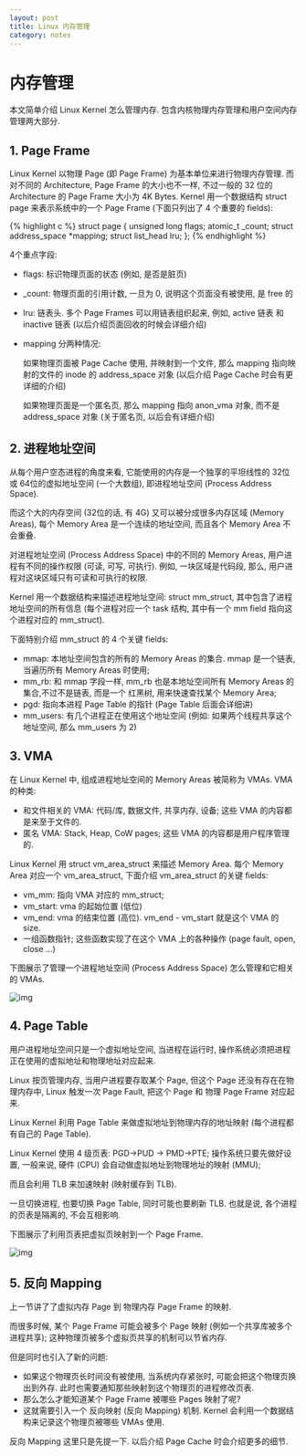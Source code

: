 ```yaml
---
layout: post
title: Linux 内存管理
category: notes
---
```


# 内存管理

本文简单介绍 Linux Kernel 怎么管理内存. 包含内核物理内存管理和用户空间内存管理两大部分.

## 1. Page Frame

Linux Kernel 以物理 Page (即 Page Frame) 为基本单位来进行物理内存管理.
而对不同的 Architecture, Page Frame 的大小也不一样, 不过一般的 32 位的 Architecture 的 Page Frame 大小为 4K Bytes.
Kernel 用一个数据结构 struct page 来表示系统中的一个 Page Frame (下面只列出了 4 个重要的 fields):

{% highlight c %}
struct page { 
    unsigned long            flags;
    atomic_t                 _count; 
    struct address_space     *mapping; 
    struct list_head         lru; 
};
{% endhighlight %}

4个重点字段:

* flags: 标识物理页面的状态 (例如, 是否是脏页)
* _count: 物理页面的引用计数, 一旦为 0, 说明这个页面没有被使用, 是 free 的
* lru: 链表头. 多个 Page Frames 可以用链表组织起来, 例如, active 链表 和 inactive 链表 (以后介绍页面回收的时候会详细介绍)
* mapping 分两种情况: 
  
  如果物理页面被 Page Cache 使用, 并映射到一个文件, 那么 mapping 指向映射的文件的 inode 的 address_space 对象 (以后介绍 Page Cache 时会有更详细的介绍)

  如果物理页面是一个匿名页, 那么 mapping 指向 anon_vma 对象, 而不是 address_space 对象 (关于匿名页, 以后会有详细介绍)

## 2. 进程地址空间

从每个用户空态进程的角度来看, 它能使用的内存是一个独享的平坦线性的 32位 或 64位的虚拟地址空间 (一个大数组), 即进程地址空间 (Process Address Space).

而这个大的内存空间 (32位的话, 有 4G) 又可以被分成很多内存区域 (Memory Areas), 每个 Memory Area 是一个连续的地址空间, 而且各个 Memory Area 不会重叠.

对进程地址空间 (Process Address Space) 中的不同的 Memory Areas,  用户进程有不同的操作权限 (可读, 可写, 可执行). 例如, 一块区域是代码段, 那么, 用户进程对这块区域只有可读和可执行的权限.

Kernel 用一个数据结构来描述进程地址空间: struct mm_struct, 其中包含了进程地址空间的所有信息 (每个进程对应一个 task 结构, 其中有一个 mm field 指向这个进程对应的 mm_struct).

下面特别介绍 mm_struct 的 4 个关键 fields:

* mmap: 本地址空间包含的所有的 Memory Areas 的集合. mmap 是一个链表, 当遍历所有 Memory Areas 时使用;
* mm_rb: 和 mmap 字段一样, mm_rb 也是本地址空间所有 Memory Areas 的集合,不过不是链表, 而是一个 红黑树, 用来快速查找某个 Memory Area;
* pgd: 指向本进程 Page Table 的指针 (Page Table 后面会详细讲)
* mm_users: 有几个进程正在使用这个地址空间 (例如: 如果两个线程共享这个地址空间, 那么 mm_users 为 2)

## 3. VMA

在 Linux Kernel 中, 组成进程地址空间的 Memory Areas 被简称为 VMAs. VMA 的种类:

* 和文件相关的 VMA: 代码/库, 数据文件, 共享内存, 设备; 这些 VMA 的内容都是来至于文件的.
* 匿名 VMA: Stack, Heap, CoW pages; 这些 VMA 的内容都是用户程序管理的.

Linux Kernel 用  struct vm_area_struct 来描述 Memory Area.  每个 Memory Area 对应一个 vm_area_struct,  下面介绍 vm_area_struct 的关键 fields:

* vm_mm: 指向 VMA 对应的 mm_struct;
* vm_start: vma 的起始位置 (低位)
* vm_end: vma 的结束位置 (高位). vm_end - vm_start 就是这个 VMA 的 size.
* 一组函数指针; 这些函数实现了在这个 VMA 上的各种操作 (page fault, open, close ...)

下图展示了管理一个进程地址空间 (Process Address Space) 怎么管理和它相关的 VMAs.

![img](https://lh6.googleusercontent.com/-LxNqiy-7JyY/Ub29VuG1ElI/AAAAAAAAADw/mR9sIlibH9M/w761-h271-no/vma.png)

## 4. Page Table

用户进程地址空间只是一个虚拟地址空间, 当进程在运行时, 操作系统必须把进程正在使用的虚拟地址和物理地址对应起来.

Linux 按页管理内存, 当用户进程要存取某个 Page, 但这个 Page 还没有存在在物理内存中, Linux 触发一次 Page Fault, 把这个 Page 和 物理 Page Frame 对应起来.

Linux Kernel 利用 Page Table 来做虚拟地址到物理内存的地址映射 (每个进程都有自己的 Page Table). 

Linux Kernel 使用 4 级页表: PGD->PUD -> PMD->PTE; 操作系统只要先做好设置, 一般来说, 硬件 (CPU) 会自动做虚拟地址到物理地址的映射 (MMU);

而且会利用 TLB 来加速映射 (映射缓存到 TLB).

一旦切换进程, 也要切换 Page Table, 同时可能也要刷新 TLB. 也就是说, 各个进程的页表是隔离的, 不会互相影响.

下图展示了利用页表把虚拟页映射到一个 Page Frame.

![img](https://lh3.googleusercontent.com/--RtO9tp7hjk/Ub29UOAWGcI/AAAAAAAAADo/fo9LwK3s-YE/w896-h308-no/pdg.png)

## 5. 反向 Mapping

上一节讲了了虚拟内存 Page 到 物理内存 Page Frame 的映射. 

而很多时候, 某个 Page Frame 可能会被多个 Page 映射 (例如一个共享库被多个进程共享); 这种物理页被多个虚拟页共享的机制可以节省内存.

但是同时也引入了新的问题: 

* 如果这个物理页长时间没有被使用, 当系统内存紧张时, 可能会把这个物理页换出到外存. 此时也需要通知那些映射到这个物理页的进程修改页表.
* 那么怎么才能知道某个 Page Frame 被哪些 Pages 映射了呢?
* 这就需要引入一个 反向映射 (反向 Mapping) 机制. Kernel 会利用一个数据结构来记录这个物理页被哪些 VMAs 使用.

反向 Mapping 这里只是先提一下. 以后介绍 Page Cache 时会介绍更多的细节.
